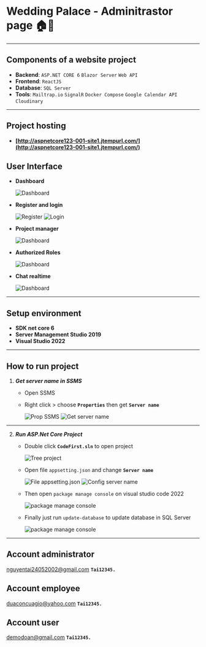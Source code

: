 # Wedding Palace - Adminitrastor page :house::sunflower:

---

## Components of a website project

- **Backend**: `ASP.NET CORE 6` `Blazor Server` `Web API`
- **Frontend**: `ReactJS`
- **Database**: `SQL Server`
- **Tools**: `Mailtrap.io` `SignalR` `Docker Compose` `Google Calendar API` `Cloudinary`

---

## Project hosting

- **[http://aspnetcore123-001-site1.jtempurl.com/](http://aspnetcore123-001-site1.jtempurl.com/)**

## User Interface

- **Dashboard**

  ![Dashboard](./Images/UI.png)

- **Register and login**

  ![Register](./Images/register_page.png) ![Login](./Images/login_page.png)

- **Project manager**

  ![Dashboard](./Images/task.png)

- **Authorized Roles**

  ![Dashboard](./Images/role.png)

- **Chat realtime**

  ![Dashboard](./Images/chat-ui.png)

---

## Setup environment

- **SDK net core 6**
- **Server Management Studio 2019**
- **Visual Studio 2022**

---

## How to run project

1.  **_Get server name in SSMS_**

    - Open SSMS

    - Right click > choose **`Properties`** then get **`Server name`**

      ![Prop SSMS](./Images/prop.png) ![Get server name](./Images/sername.png)

---

2.  **_Run ASP.Net Core Project_**

    - Double click **`CodeFirst.sln`** to open project

      ![Tree project](./Images/run_project.png)

    - Open file `appsetting.json` and change **`Server name`**

      ![File appsetting.json](./Images/json.png) ![Config server name](./Images/change.png)

    - Then open `package manage console` on visual studio code 2022

      ![package manage console](./Images/package.png)

    - Finally just run `update-database` to update database in SQL Server

      ![package manage console](./Images/update.png)

---

## Account administrator

nguyentai24052002@gmail.com
**`Tai12345.`**

## Account employee

duaconcuagio@yahoo.com
**`Tai12345.`**

## Account user

demodoan@gmail.com
**`Tai12345.`**

